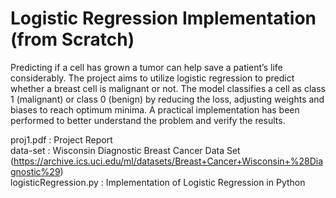 # Logistic Regression Implementation (from Scratch)
Predicting if a cell has grown a tumor can help save a patient’s life considerably. The project aims to utilize logistic regression to predict whether a breast cell is malignant or not. The model classifies a cell as class 1 (malignant) or class 0 (benign) by reducing the loss, adjusting weights and biases to reach optimum minima. A practical implementation has been performed to better understand the problem and verify the results.

proj1.pdf : Project Report <br/>
data-set  : Wisconsin Diagnostic Breast Cancer Data Set (https://archive.ics.uci.edu/ml/datasets/Breast+Cancer+Wisconsin+%28Diagnostic%29) <br/>
logisticRegression.py   : Implementation of Logistic Regression in Python <br/>
